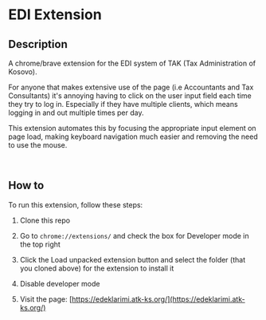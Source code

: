 # EDI Extension

## Description

A chrome/brave extension for the EDI system of TAK (Tax Administration of Kosovo).

For anyone that makes extensive use of the page (i.e Accountants and Tax Consultants) it's annoying having to click on the user input field each time they try to log in. Especially if they have multiple clients, which means logging in and out multiple times per day.

This extension automates this by focusing the appropriate input element on page load, making keyboard navigation much easier and removing the need to use the mouse.

<br>

## How to

To run this extension, follow these steps:

1. Clone this repo

2. Go to `chrome://extensions/` and check the box for Developer mode in the top right

3. Click the Load unpacked extension button and select the folder (that you cloned above) for the extension to install it

4. Disable developer mode

5. Visit the page: [https://edeklarimi.atk-ks.org/](https://edeklarimi.atk-ks.org/)
